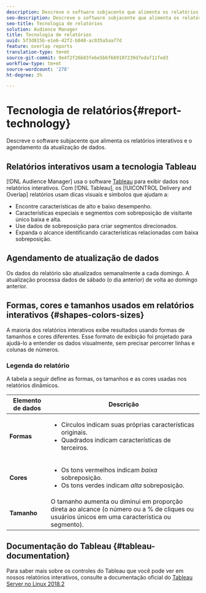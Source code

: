 ```yaml
---
description: Descreve o software subjacente que alimenta os relatórios interativos e o agendamento da atualização de dados.
seo-description: Descreve o software subjacente que alimenta os relatórios interativos e o agendamento da atualização de dados.
seo-title: Tecnologia de relatórios
solution: Audience Manager
title: Tecnologia de relatórios
uuid: 5f3d815b-e1e6-42f2-b848-ac035a5aa77d
feature: overlap reports
translation-type: tm+mt
source-git-commit: 9e4f2f26b83fe6e5b6f669107239d7edaf11fed3
workflow-type: tm+mt
source-wordcount: '278'
ht-degree: 3%

---
```



# Tecnologia de relatórios{#report-technology}

Descreve o software subjacente que alimenta os relatórios interativos e o agendamento da atualização de dados.

<!-- 

c_report_technology.xml

 -->

## Relatórios interativos usam a tecnologia Tableau

[!DNL Audience Manager] usa o software [Tableau](https://www.tableausoftware.com/) para exibir dados nos relatórios interativos. Com [!DNL Tableau], os [!UICONTROL Delivery and Overlap] relatórios usam dicas visuais e símbolos que ajudam a:

* Encontre características de alto e baixo desempenho.
* Características especiais e segmentos com sobreposição de visitante único baixa e alta.
* Use dados de sobreposição para criar segmentos direcionados.
* Expanda o alcance identificando características relacionadas com baixa sobreposição.

## Agendamento de atualização de dados

Os dados do relatório são atualizados semanalmente a cada domingo. A atualização processa dados de sábado (o dia anterior) de volta ao domingo anterior.

## Formas, cores e tamanhos usados em relatórios interativos {#shapes-colors-sizes}

A maioria dos relatórios interativos exibe resultados usando formas de tamanhos e cores diferentes. Esse formato de exibição foi projetado para ajudá-lo a entender os dados visualmente, sem precisar percorrer linhas e colunas de números.

<!-- 

r_legend.xml

 -->

### Legenda do relatório

A tabela a seguir define as formas, os tamanhos e as cores usadas nos relatórios dinâmicos.

<table id="table_EC180A96E3784FC6B81FCFB546C4A3FA"> 
 <thead> 
  <tr> 
   <th colname="col1" class="entry"> Elemento de dados </th> 
   <th colname="col2" class="entry"> Descrição </th> 
  </tr> 
 </thead>
 <tbody> 
  <tr> 
   <td colname="col1"> <b>Formas</b> </td> 
   <td colname="col2"> 
    <ul id="ul_076773ABD0BB4CE6834ACFA8B3D6AC2E"> 
     <li id="li_BBAB37A6EC1549B48C0E4D3BFAF7062C">Círculos indicam suas próprias características originais. </li> 
     <li id="li_371331AE984A4A999CE0596EA13987E0">Quadrados indicam características de terceiros. </li> 
    </ul> </td> 
  </tr> 
  <tr> 
   <td colname="col1"> <b>Cores</b> </td> 
   <td colname="col2"> 
    <ul id="ul_F5D243297F0C4E5A8EDCBD28A548869E"> 
     <li id="li_332EB873A35440E6BB6093E36A0FAC3D">Os tons vermelhos indicam <i>baixa</i> sobreposição. </li> 
     <li id="li_29DFDB1218DF4069B5DCFF841D48EF56">Os tons verdes indicam <i>alta</i> sobreposição. </li> 
    </ul> </td> 
  </tr> 
  <tr> 
   <td colname="col1"> <b>Tamanho</b> </td> 
   <td colname="col2"> O tamanho aumenta ou diminui em proporção direta ao alcance (o número ou a % de cliques ou usuários únicos em uma característica ou segmento). </td> 
  </tr> 
 </tbody> 
</table>

## Documentação do Tableau {#tableau-documentation}

Para saber mais sobre os controles do Tableau que você pode ver em nossos relatórios interativos, consulte a documentação oficial do [Tableau Server no Linux 2018.2](https://help.tableau.com/v2018.2/server-linux/en-us/get_started_server.htm)